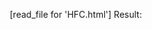 [read_file for 'HFC.html'] Result:

<!DOCTYPE html>
<html lang="id" class="scroll-smooth">
<head>
    <meta charset="UTF-8">
    <meta name="viewport" content="width=device-width, initial-scale=1.0">
    <title>HFC - Hepweti Futsal Competition 2025</title>
    <script src="https://cdn.tailwindcss.com"></script>
    <link href="https://fonts.googleapis.com/css2?family=Bebas+Neue&family=Montserrat:wght@300;400;500;600;700&display=swap" rel="stylesheet">
    <style>
        body {
            box-sizing: border-box;
        }
        
        .font-bebas { font-family: 'Bebas Neue', cursive; }
        .font-montserrat { font-family: 'Montserrat', sans-serif; }
        
        .bg-electric-blue { background-color: #0066ff; }
        .text-electric-blue { color: #0066ff; }
        .border-electric-blue { border-color: #0066ff; }
        
        .stadium-lights {
            background: radial-gradient(circle at 30% 20%, rgba(0, 102, 255, 0.3) 0%, transparent 50%),
                        radial-gradient(circle at 70% 20%, rgba(255, 255, 255, 0.2) 0%, transparent 50%),
                        radial-gradient(circle at 50% 80%, rgba(0, 102, 255, 0.2) 0%, transparent 50%);
        }
        
        .futsal-field {
            background: 
                radial-gradient(circle at 20% 30%, rgba(0, 102, 255, 0.4) 0%, transparent 40%),
                radial-gradient(circle at 80% 20%, rgba(255, 255, 255, 0.3) 0%, transparent 30%),
                radial-gradient(circle at 60% 70%, rgba(0, 102, 255, 0.3) 0%, transparent 35%),
                radial-gradient(circle at 30% 80%, rgba(255, 255, 255, 0.2) 0%, transparent 25%),
                linear-gradient(135deg, #0a0a0a 0%, #1a1a2e 25%, #16213e 50%, #0f3460 75%, #0066ff 100%);
            position: relative;
            overflow: hidden;
        }
        
        .futsal-field::before {
            content: '';
            position: absolute;
            top: 0;
            left: 0;
            right: 0;
            bottom: 0;
            background-image: 
                radial-gradient(circle at 25% 25%, rgba(255,255,255,0.1) 2px, transparent 2px),
                radial-gradient(circle at 75% 75%, rgba(0,102,255,0.2) 1px, transparent 1px),
                linear-gradient(45deg, transparent 48%, rgba(255,255,255,0.05) 49%, rgba(255,255,255,0.05) 51%, transparent 52%),
                linear-gradient(-45deg, transparent 48%, rgba(0,102,255,0.1) 49%, rgba(0,102,255,0.1) 51%, transparent 52%);
            background-size: 80px 80px, 60px 60px, 100px 100px, 100px 100px;
            animation: backgroundMove 20s linear infinite;
        }
        
        .futsal-field::after {
            content: '';
            position: absolute;
            top: 0;
            left: 0;
            right: 0;
            bottom: 0;
            background: 
                radial-gradient(ellipse at top, rgba(0, 102, 255, 0.1) 0%, transparent 70%),
                radial-gradient(ellipse at bottom, rgba(0, 0, 0, 0.3) 0%, transparent 70%);
        }
        
        @keyframes backgroundMove {
            0% { transform: translate(0, 0) rotate(0deg); }
            25% { transform: translate(-10px, -10px) rotate(90deg); }
            50% { transform: translate(10px, -5px) rotate(180deg); }
            75% { transform: translate(-5px, 10px) rotate(270deg); }
            100% { transform: translate(0, 0) rotate(360deg); }
        }
        
        .ball-bounce {
            animation: bounce 2s infinite;
        }
        
        @keyframes bounce {
            0%, 20%, 50%, 80%, 100% { transform: translateY(0); }
            40% { transform: translateY(-20px); }
            60% { transform: translateY(-10px); }
        }
        
        .glow-effect {
            box-shadow: 0 0 20px rgba(0, 102, 255, 0.5);
        }
        
        .slide-in {
            animation: slideIn 0.8s ease-out;
        }
        
        @keyframes slideIn {
            from { opacity: 0; transform: translateY(30px); }
            to { opacity: 1; transform: translateY(0); }
        }
        
        .countdown-box {
            background: linear-gradient(135deg, #0066ff, #004db3);
            border-radius: 10px;
            padding: 1rem;
            text-align: center;
            color: white;
            min-width: 80px;
        }
        
        .nav-active {
            background-color: #0066ff;
            color: white;
        }
        
        .hidden-section {
            display: none;
        }
        
        .active-section {
            display: block;
        }
    </style>
</head>
<body class="font-montserrat bg-black text-white min-h-full">
    <!-- Navigation -->
    <nav class="fixed top-0 w-full bg-black/90 backdrop-blur-sm z-50 border-b border-electric-blue">
        <div class="container mx-auto px-4 py-3">
            <div class="flex items-center justify-between">
                <div class="flex items-center space-x-3">
                    <div class="w-10 h-10 bg-electric-blue rounded-full flex items-center justify-center">
                        <img src="logohfc.png">
                    </div>
                    <span class="font-bebas text-2xl text-electric-blue">HFC 2026</span>
                </div>
                
                <div class="hidden md:flex space-x-6">
                    <button onclick="showSection('home')" class="nav-btn nav-active px-4 py-2 rounded-lg transition-all duration-300 hover:bg-electric-blue">Beranda</button>
                    <button onclick="showSection('about')" class="nav-btn px-4 py-2 rounded-lg transition-all duration-300 hover:bg-electric-blue">Tentang</button>
                    <button onclick="showSection('schedule')" class="nav-btn px-4 py-2 rounded-lg transition-all duration-300 hover:bg-electric-blue">Jadwal</button>
                    <button onclick="showSection('registration')" class="nav-btn px-4 py-2 rounded-lg transition-all duration-300 hover:bg-electric-blue">Pendaftaran</button>
                    <button onclick="showSection('gallery')" class="nav-btn px-4 py-2 rounded-lg transition-all duration-300 hover:bg-electric-blue">Galeri</button>
                    <button onclick="showSection('contact')" class="nav-btn px-4 py-2 rounded-lg transition-all duration-300 hover:bg-electric-blue">Kontak</button>
                </div>
                
                <button id="mobile-menu-btn" class="md:hidden text-white">
                    <svg class="w-6 h-6" fill="none" stroke="currentColor" viewBox="0 0 24 24">
                        <path stroke-linecap="round" stroke-linejoin="round" stroke-width="2" d="M4 6h16M4 12h16M4 18h16"></path>
                    </svg>
                </button>
            </div>
            
            <!-- Mobile Menu -->
            <div id="mobile-menu" class="hidden md:hidden mt-4 space-y-2">
                <button onclick="showSection('home')" class="nav-btn-mobile block w-full text-left px-4 py-2 rounded-lg transition-all duration-300 hover:bg-electric-blue">Beranda</button>
                <button onclick="showSection('about')" class="nav-btn-mobile block w-full text-left px-4 py-2 rounded-lg transition-all duration-300 hover:bg-electric-blue">Tentang</button>
                <button onclick="showSection('schedule')" class="nav-btn-mobile block w-full text-left px-4 py-2 rounded-lg transition-all duration-300 hover:bg-electric-blue">Jadwal</button>
                <button onclick="showSection('registration')" class="nav-btn-mobile block w-full text-left px-4 py-2 rounded-lg transition-all duration-300 hover:bg-electric-blue">Pendaftaran</button>
                <button onclick="showSection('gallery')" class="nav-btn-mobile block w-full text-left px-4 py-2 rounded-lg transition-all duration-300 hover:bg-electric-blue">Galeri</button>
                <button onclick="showSection('contact')" class="nav-btn-mobile block w-full text-left px-4 py-2 rounded-lg transition-all duration-300 hover:bg-electric-blue">Kontak</button>
            </div>
        </div>
    </nav>

    <!-- Home Section -->
    <section id="home" class="active-section min-h-screen futsal-field stadium-lights relative overflow-hidden pt-20">
        <div class="absolute inset-0 bg-black/50"></div>
        <div class="relative z-10 container mx-auto px-4 py-20">
            <div class="text-center slide-in">
                <div class="mb-8">
                    <div class="inline-block ball-bounce text-6xl mb-4">⚽</div>
                </div>
                <h1 class="font-bebas text-6xl md:text-8xl text-white mb-4 glow-effect">
                    HFC 2026
                </h1>
                <h2 class="font-bebas text-3xl md:text-5xl text-electric-blue mb-6">
                    HEPWETI FUTSAL COMPETITION
                </h2>
                <p class="text-xl md:text-3xl text-white mb-8 max-w-4xl mx-auto font-bold">
                    ⚡ "BERSIAPLAH UNTUK PERTEMPURAN EPIK!" ⚡
                </p>
                <p class="text-lg md:text-xl text-yellow-300 mb-6 max-w-4xl mx-auto font-semibold">
                    🔥 ARENA TERBESAR • KOMPETISI TERGANAS • HADIAH TERBESAR 🔥
                </p>
                <p class="text-lg text-gray-300 mb-8 max-w-5xl mx-auto leading-relaxed">
                    Rasakan sensasi pertandingan futsal paling mendebarkan se-Kabupaten Ciamis! 32 tim terbaik akan bertarung habis-habisan untuk merebut gelar juara. Hanya yang terkuat yang akan bertahan hingga akhir!
                </p>
                <div class="bg-gradient-to-r from-red-600 to-orange-500 rounded-lg p-4 mb-8 max-w-3xl mx-auto border-2 border-yellow-400">
                    <p class="text-white font-bold text-lg">
                        🏆 TOTAL HADIAH: Rp 14.200.000 + TROFI + SERTIFIKAT 🏆
                    </p>
                </div>
                
                <!-- Countdown Timer -->
                <div class="mb-12">
                    <h3 class="text-2xl font-bold mb-6">Countdown Menuju Pembukaan</h3>
                    <div class="flex justify-center space-x-4" id="countdown">
                        <div class="countdown-box">
                            <div class="text-3xl font-bold" id="days">00</div>
                            <div class="text-sm">Hari</div>
                        </div>
                        <div class="countdown-box">
                            <div class="text-3xl font-bold" id="hours">00</div>
                            <div class="text-sm">Jam</div>
                        </div>
                        <div class="countdown-box">
                            <div class="text-3xl font-bold" id="minutes">00</div>
                            <div class="text-sm">Menit</div>
                        </div>
                        <div class="countdown-box">
                            <div class="text-3xl font-bold" id="seconds">00</div>
                            <div class="text-sm">Detik</div>
                        </div>
                    </div>
                </div>
                
                <div class="flex flex-col md:flex-row gap-6 justify-center">
                    <button onclick="showSection('registration')" class="bg-electric-blue hover:bg-blue-700 text-white font-bold py-4 px-8 rounded-lg text-xl transition-all duration-300 transform hover:scale-105 glow-effect">
                        🏆 Daftar Sekarang
                    </button>
                    <button onclick="showSection('schedule')" class="border-2 border-electric-blue text-electric-blue hover:bg-electric-blue hover:text-white font-bold py-4 px-8 rounded-lg text-xl transition-all duration-300 transform hover:scale-105">
                        📅 Lihat Jadwal Pertandingan
                    </button>
                </div>
            </div>
        </div>
    </section>

    <!-- About Section -->
    <section id="about" class="hidden-section min-h-screen bg-gradient-to-br from-gray-900 to-black py-20">
        <div class="container mx-auto px-4 pt-20">
            <div class="slide-in">
                <h2 class="font-bebas text-5xl md:text-6xl text-center text-electric-blue mb-12">
                    TENTANG HFC
                </h2>
                
                <div class="grid md:grid-cols-2 gap-12 items-center">
                    <div>
                        <div class="text-6xl mb-6 text-center">🏟️</div>
                        <p class="text-lg text-gray-300 mb-6 leading-relaxed">
                            Hepweti Futsal Competition (HFC) adalah ajang kompetisi futsal tahunan yang diadakan oleh SMK Hepweti Ciamis untuk mengembangkan bakat olahraga futsal pelajar tingkat SMP/MTS.
                        </p>
                        <p class="text-lg text-gray-300 mb-8 leading-relaxed">
                            Acara ini bertujuan untuk menjalin sportivitas, mempererat persaudaraan, dan menumbuhkan semangat kompetisi sehat di kalangan pelajar.
                        </p>
                    </div>
                    
                    <div class="bg-gray-800 rounded-lg p-8 border border-electric-blue">
                        <h3 class="font-bebas text-3xl text-electric-blue mb-6">DETAIL TURNAMEN</h3>
                        <div class="space-y-4">
                            <div class="flex items-center">
                                <span class="text-2xl mr-3">📅</span>
                                <div>
                                    <strong>Tahun:</strong> 2026
                                </div>
                            </div>
                            <div class="flex items-center">
                                <span class="text-2xl mr-3">🎯</span>
                                <div>
                                    <strong>Tema:</strong> "Spirit, Skill, and Solidarity"
                                </div>
                            </div>
                            <div class="flex items-center">
                                <span class="text-2xl mr-3">📍</span>
                                <div>
                                    <strong>Lokasi:</strong> Gelanggang Galuh Taruna (GGT) Ciamis
                                </div>
                            </div>
                            <div class="flex items-center">
                                <span class="text-2xl mr-3">⏰</span>
                                <div>
                                    <strong>Tanggal:</strong> 26 Januari – 1 Februari 2026
                                </div>
                            </div>
                        </div>
                    </div>
                </div>
            </div>
        </div>
    </section>

    <!-- Schedule Section -->
    <section id="schedule" class="hidden-section min-h-screen bg-gradient-to-br from-black to-gray-900 py-20">
        <div class="container mx-auto px-4 pt-20">
            <div class="slide-in">
                <h2 class="font-bebas text-5xl md:text-6xl text-center text-electric-blue mb-12">
                    JADWAL & FORMAT TURNAMEN
                </h2>
                
                <div class="grid md:grid-cols-2 gap-12">
                    <!-- Schedule -->
                    <div class="bg-gray-800 rounded-lg p-8 border border-electric-blue">
                        <h3 class="font-bebas text-3xl text-electric-blue mb-6 flex items-center">
                            📅 JADWAL PERTANDINGAN
                        </h3>
                        <div class="space-y-6">
                            <div class="bg-gray-700 rounded-lg p-4">
                                <h4 class="font-bold text-xl text-white mb-2">Babak Penyisihan</h4>
                                <p class="text-electric-blue font-semibold">26–29 Januari 2026</p>
                            </div>
                            <div class="bg-gray-700 rounded-lg p-4">
                                <h4 class="font-bold text-xl text-white mb-2">Semifinal</h4>
                                <p class="text-electric-blue font-semibold">30–31 Januari 2026</p>
                            </div>
                            <div class="bg-gradient-to-r from-electric-blue to-blue-700 rounded-lg p-4">
                                <h4 class="font-bold text-xl text-white mb-2">Final & Penutupan</h4>
                                <p class="text-white font-semibold">1 Februari 2026</p>
                            </div>
                        </div>
                    </div>
                    
                    <!-- Format -->
                    <div class="bg-gray-800 rounded-lg p-8 border border-electric-blue">
                        <h3 class="font-bebas text-3xl text-electric-blue mb-6 flex items-center">
                            ⚽ FORMAT PERTANDINGAN
                        </h3>
                        <div class="space-y-4">
                            <div class="flex items-center">
                                <span class="text-2xl mr-3">🏆</span>
                                <div>
                                    <strong>Sistem:</strong> Setengah Kompetisi
                                </div>
                            </div>
                            <div class="flex items-center">
                                <span class="text-2xl mr-3">⏱️</span>
                                <div>
                                    <strong>Durasi:</strong> 2 x 10 menit
                                </div>
                            </div>
                            <div class="flex items-center">
                                <span class="text-2xl mr-3">👥</span>
                                <div>
                                    <strong>Pemain:</strong> 5 inti + 3 cadangan
                                </div>
                            </div>
                            <div class="flex items-center">
                                <span class="text-2xl mr-3">📋</span>
                                <div>
                                    <strong>Peraturan:</strong> Standar FFI
                                </div>
                            </div>
                        </div>
                        
                        <div class="mt-8 text-center">
                            <div class="text-6xl mb-4">🥇</div>
                            <p class="text-lg text-gray-300">Siap bertanding dengan sportivitas tinggi!</p>
                        </div>
                    </div>
                </div>
            </div>
        </div>
    </section>

    <!-- Registration Section -->
    <section id="registration" class="hidden-section min-h-screen bg-gradient-to-br from-gray-900 to-black py-20">
        <div class="container mx-auto px-4 pt-20">
            <div class="slide-in">
                <h2 class="font-bebas text-5xl md:text-6xl text-center text-electric-blue mb-12">
                    DAFTARKAN TIM FUTSALMU SEKARANG!
                </h2>
                
                <div class="grid md:grid-cols-3 gap-8 mb-12">
                    <!-- Biaya -->
                    <div class="bg-gradient-to-br from-electric-blue to-blue-700 rounded-lg p-8 text-center">
                        <div class="text-4xl mb-4">💰</div>
                        <h3 class="font-bebas text-2xl mb-4">BIAYA PENDAFTARAN</h3>
                        <div class="text-3xl font-bold">Rp300.000</div>
                        <div class="text-lg">/tim</div>
                    </div>
                    
                    <!-- Fasilitas -->
                    <div class="bg-gray-800 rounded-lg p-8 border border-electric-blue">
                        <div class="text-4xl mb-4 text-center">🎁</div>
                        <h3 class="font-bebas text-2xl text-electric-blue mb-4 text-center">FASILITAS</h3>
                        <ul class="space-y-2">
                            <li class="flex items-center">
                                <span class="text-green-400 mr-2">✓</span>
                                E-sertifikat peserta
                            </li>
                            <li class="flex items-center">
                                <span class="text-green-400 mr-2">✓</span>
                                Air mineral & konsumsi untuk bapak ibu guru SMP
                            </li>
                            <li class="flex items-center">
                                <span class="text-green-400 mr-2">✓</span>
                                Medali & trofi juara 1, 2, 3
                            </li>
                            <li class="flex items-center">
                                <span class="text-green-400 mr-2">✓</span>
                                Best Player Award
                            </li>
                        </ul>
                    </div>
                    
                    <!-- Syarat -->
                    <div class="bg-gray-800 rounded-lg p-8 border border-electric-blue">
                        <div class="text-4xl mb-4 text-center">📋</div>
                        <h3 class="font-bebas text-2xl text-electric-blue mb-4 text-center">SYARAT & KETENTUAN</h3>
                        <ul class="space-y-2">
                            <li class="flex items-start">
                                <span class="text-electric-blue mr-2">•</span>
                                Peserta pelajar aktif SMP/MTS
                            </li>
                            <li class="flex items-start">
                                <span class="text-electric-blue mr-2">•</span>
                                Maksimal 2 tim per sekolah
                            </li>
                            <li class="flex items-start">
                                <span class="text-electric-blue mr-2">•</span>
                                Bawa kartu pelajar saat registrasi
                            </li>
                        </ul>
                    </div>
                </div>
                
                <div class="text-center">
                    <h3 class="font-bebas text-3xl text-white mb-8">DAFTAR SEKARANG!</h3>
                    <div class="flex justify-center">
                        <button onclick="contactWhatsApp()" class="bg-green-500 hover:bg-green-600 text-white font-bold py-4 px-8 rounded-lg text-xl transition-all duration-300 transform hover:scale-105 flex items-center justify-center">
                            📱 WhatsApp Panitia
                        </button>
                    </div>
                </div>
            </div>
        </div>
    </section>

    <!-- Gallery Section -->
    <section id="gallery" class="hidden-section min-h-screen bg-gradient-to-br from-black to-gray-900 py-20">
        <div class="container mx-auto px-4 pt-20">
            <div class="slide-in">
                <h2 class="font-bebas text-5xl md:text-6xl text-center text-electric-blue mb-12">
                    GALERI HFC
                </h2>
                
                <div class="grid md:grid-cols-2 lg:grid-cols-3 gap-6">
                    <!-- Gallery Items -->
                    <div class="bg-gray-800 rounded-lg overflow-hidden border border-electric-blue hover:border-white transition-all duration-300 transform hover:scale-105">
                        <div class="h-48 bg-gradient-to-br from-electric-blue to-blue-700 flex items-center justify-center">
                            <div class="text-center text-white">
                                <div class="text-4xl mb-2">⚽</div>
                                <p class="font-semibold">Aksi Pemain di Lapangan</p>
                            </div>
                        </div>
                        <div class="p-4">
                            <p class="text-gray-300">Momen seru pertandingan HFC 2024</p>
                        </div>
                    </div>
                    
                    <div class="bg-gray-800 rounded-lg overflow-hidden border border-electric-blue hover:border-white transition-all duration-300 transform hover:scale-105">
                        <div class="h-48 bg-gradient-to-br from-yellow-500 to-yellow-600 flex items-center justify-center">
                            <div class="text-center text-white">
                                <div class="text-4xl mb-2">🏆</div>
                                <p class="font-semibold">Penyerahan Trofi</p>
                            </div>
                        </div>
                        <div class="p-4">
                            <p class="text-gray-300">Momen kebanggaan para juara</p>
                        </div>
                    </div>
                    
                    <div class="bg-gray-800 rounded-lg overflow-hidden border border-electric-blue hover:border-white transition-all duration-300 transform hover:scale-105">
                        <div class="h-48 bg-gradient-to-br from-green-500 to-green-600 flex items-center justify-center">
                            <div class="text-center text-white">
                                <div class="text-4xl mb-2">👥</div>
                                <p class="font-semibold">Antusiasme Penonton</p>
                            </div>
                        </div>
                        <div class="p-4">
                            <p class="text-gray-300">Dukungan luar biasa dari supporter</p>
                        </div>
                    </div>
                    
                    <div class="bg-gray-800 rounded-lg overflow-hidden border border-electric-blue hover:border-white transition-all duration-300 transform hover:scale-105">
                        <div class="h-48 bg-gradient-to-br from-purple-500 to-purple-600 flex items-center justify-center">
                            <div class="text-center text-white">
                                <div class="text-4xl mb-2">🤝</div>
                                <p class="font-semibold">Kebersamaan Antar Tim</p>
                            </div>
                        </div>
                        <div class="p-4">
                            <p class="text-gray-300">Sportivitas dan persahabatan</p>
                        </div>
                    </div>
                    
                    <div class="bg-gray-800 rounded-lg overflow-hidden border border-electric-blue hover:border-white transition-all duration-300 transform hover:scale-105">
                        <div class="h-48 bg-gradient-to-br from-red-500 to-red-600 flex items-center justify-center">
                            <div class="text-center text-white">
                                <div class="text-4xl mb-2">📸</div>
                                <p class="font-semibold">Dokumentasi Acara</p>
                            </div>
                        </div>
                        <div class="p-4">
                            <p class="text-gray-300">Kenangan indah turnamen</p>
                        </div>
                    </div>
                    
                    <div class="bg-gray-800 rounded-lg overflow-hidden border border-electric-blue hover:border-white transition-all duration-300 transform hover:scale-105">
                        <div class="h-48 bg-gradient-to-br from-indigo-500 to-indigo-600 flex items-center justify-center">
                            <div class="text-center text-white">
                                <div class="text-4xl mb-2">🎉</div>
                                <p class="font-semibold">Penutupan Meriah</p>
                            </div>
                        </div>
                        <div class="p-4">
                            <p class="text-gray-300">Penutupan yang tak terlupakan</p>
                        </div>
                    </div>
                </div>
                
                <div class="text-center mt-12">
                    <p class="text-xl text-gray-300 mb-6">Ikuti media sosial kami untuk update terbaru!</p>
                    <button onclick="openInstagram()" class="bg-gradient-to-r from-pink-500 to-purple-600 hover:from-pink-600 hover:to-purple-700 text-white font-bold py-3 px-6 rounded-lg transition-all duration-300 transform hover:scale-105">
                        📱 @hepwetifutsalcompetition
                    </button>
                </div>
            </div>
        </div>
    </section>

    <!-- Contact Section -->
    <section id="contact" class="hidden-section min-h-screen bg-gradient-to-br from-gray-900 to-black py-20">
        <div class="container mx-auto px-4 pt-20">
            <div class="slide-in">
                <h2 class="font-bebas text-5xl md:text-6xl text-center text-electric-blue mb-12">
                    HUBUNGI KAMI
                </h2>
                
                <div class="grid md:grid-cols-2 gap-12">
                    <!-- Contact Info -->
                    <div class="bg-gray-800 rounded-lg p-8 border border-electric-blue">
                        <h3 class="font-bebas text-3xl text-electric-blue mb-6">KONTAK PANITIA</h3>
                        <div class="space-y-6">
                            <div class="flex items-center">
                                <div class="w-12 h-12 bg-electric-blue rounded-full flex items-center justify-center mr-4">
                                    <span class="text-white text-xl">👥</span>
                                </div>
                                <div>
                                    <p class="font-semibold">Panitia HFC SMK Hepweti Ciamis</p>
                                </div>
                            </div>
                            
                            <div class="flex items-center">
                                <div class="w-12 h-12 bg-green-500 rounded-full flex items-center justify-center mr-4">
                                    <span class="text-white text-xl">📱</span>
                                </div>
                                <div>
                                    <p class="font-semibold">WhatsApp</p>
                                    <p class="text-electric-blue">0812-2163-6632</p>
                                </div>
                            </div>
                            
                            <div class="flex items-center">
                                <div class="w-12 h-12 bg-gradient-to-r from-pink-500 to-purple-600 rounded-full flex items-center justify-center mr-4">
                                    <span class="text-white text-xl">📷</span>
                                </div>
                                <div>
                                    <p class="font-semibold">Instagram</p>
                                    <p class="text-electric-blue">@hepwetifutsalcompetition</p>
                                </div>
                            </div>
                            
                            <div class="flex items-center">
                                <div class="w-12 h-12 bg-red-500 rounded-full flex items-center justify-center mr-4">
                                    <span class="text-white text-xl">📧</span>
                                </div>
                                <div>
                                    <p class="font-semibold">Email</p>
                                    <p class="text-electric-blue">hepwetifutsalcup@gmail.com</p>
                                </div>
                            </div>
                        </div>
                        
                        <div class="mt-8 flex flex-col space-y-4">
                            <button onclick="contactWhatsApp()" class="bg-green-500 hover:bg-green-600 text-white font-bold py-3 px-6 rounded-lg transition-all duration-300 transform hover:scale-105">
                                💬 Chat WhatsApp
                            </button>
                            <button onclick="openInstagram()" class="bg-gradient-to-r from-pink-500 to-purple-600 hover:from-pink-600 hover:to-purple-700 text-white font-bold py-3 px-6 rounded-lg transition-all duration-300 transform hover:scale-105">
                                📱 Follow Instagram
                            </button>
                        </div>
                    </div>
                    
                    <!-- Sponsors -->
                    <div class="bg-gray-800 rounded-lg p-8 border border-electric-blue">
                        <h3 class="font-bebas text-3xl text-electric-blue mb-6">SPONSOR & PARTNER</h3>
                        <div class="grid grid-cols-2 gap-6">
                            <div class="bg-gray-700 rounded-lg p-6 text-center border border-gray-600 hover:border-electric-blue transition-all duration-300">
                                <div class="text-3xl mb-2">🏪</div>
                                <p class="font-semibold">Toko Olahraga</p>
                                <p class="text-sm text-gray-400">Sport Center</p>
                            </div>
                            
                            <div class="bg-gray-700 rounded-lg p-6 text-center border border-gray-600 hover:border-electric-blue transition-all duration-300">
                                <div class="text-3xl mb-2">🖨️</div>
                                <p class="font-semibold">Percetakan</p>
                                <p class="text-sm text-gray-400">Digital Print</p>
                            </div>
                            
                            <div class="bg-gray-700 rounded-lg p-6 text-center border border-gray-600 hover:border-electric-blue transition-all duration-300">
                                <div class="text-3xl mb-2">🍔</div>
                                <p class="font-semibold">Makanan</p>
                                <p class="text-sm text-gray-400">Warung Lokal</p>
                            </div>
                            
                            <div class="bg-gray-700 rounded-lg p-6 text-center border border-gray-600 hover:border-electric-blue transition-all duration-300">
                                <div class="text-3xl mb-2">🥤</div>
                                <p class="font-semibold">Minuman</p>
                                <p class="text-sm text-gray-400">Fresh Drink</p>
                            </div>
                        </div>
                        
                        <div class="mt-8 text-center">
                            <p class="text-gray-400 mb-4">Tertarik menjadi sponsor?</p>
                            <button onclick="contactWhatsApp()" class="bg-electric-blue hover:bg-blue-700 text-white font-bold py-2 px-6 rounded-lg transition-all duration-300">
                                Hubungi Kami
                            </button>
                        </div>
                    </div>
                </div>
            </div>
        </div>
    </section>

    <!-- Footer -->
    <footer class="bg-black border-t border-electric-blue py-8">
        <div class="container mx-auto px-4 text-center">
            <div class="flex items-center justify-center space-x-3 mb-4">
                <div class="w-8 h-8 bg-electric-blue rounded-full flex items-center justify-center">
                    <img src="logohfc.png">
                </div>
                <span class="font-bebas text-xl text-electric-blue">HFC 2026</span>
            </div>
            <p class="text-gray-400 mb-2">© 2026 Hepweti Futsal Competition. All rights reserved.</p>
            <p class="text-gray-500 text-sm">Diselenggarakan oleh SMK Hepweti Ciamis</p>
        </div>
    </footer>

    <script>
        // Navigation functionality
        function showSection(sectionId) {
            // Hide all sections
            const sections = document.querySelectorAll('section');
            sections.forEach(section => {
                section.classList.remove('active-section');
                section.classList.add('hidden-section');
            });
            
            // Show selected section
            const targetSection = document.getElementById(sectionId);
            targetSection.classList.remove('hidden-section');
            targetSection.classList.add('active-section');
            
            // Update navigation buttons
            const navButtons = document.querySelectorAll('.nav-btn');
            const mobileNavButtons = document.querySelectorAll('.nav-btn-mobile');
            
            navButtons.forEach(btn => btn.classList.remove('nav-active'));
            mobileNavButtons.forEach(btn => btn.classList.remove('nav-active'));
            
            // Add active class to current button
            event.target.classList.add('nav-active');
            
            // Close mobile menu
            document.getElementById('mobile-menu').classList.add('hidden');
            
            // Add slide-in animation
            targetSection.querySelector('.slide-in').style.animation = 'none';
            setTimeout(() => {
                targetSection.querySelector('.slide-in').style.animation = 'slideIn 0.8s ease-out';
            }, 10);
        }
        
        // Mobile menu toggle
        document.getElementById('mobile-menu-btn').addEventListener('click', function() {
            const mobileMenu = document.getElementById('mobile-menu');
            mobileMenu.classList.toggle('hidden');
        });
        
        // Countdown timer
        function updateCountdown() {
            const targetDate = new Date('January 26, 2026 00:00:00').getTime();
            const now = new Date().getTime();
            const difference = targetDate - now;
            
            if (difference > 0) {
                const days = Math.floor(difference / (1000 * 60 * 60 * 24));
                const hours = Math.floor((difference % (1000 * 60 * 60 * 24)) / (1000 * 60 * 60));
                const minutes = Math.floor((difference % (1000 * 60 * 60)) / (1000 * 60));
                const seconds = Math.floor((difference % (1000 * 60)) / 1000);
                
                document.getElementById('days').textContent = days.toString().padStart(2, '0');
                document.getElementById('hours').textContent = hours.toString().padStart(2, '0');
                document.getElementById('minutes').textContent = minutes.toString().padStart(2, '0');
                document.getElementById('seconds').textContent = seconds.toString().padStart(2, '0');
            } else {
                document.getElementById('countdown').innerHTML = '<div class="text-2xl font-bold text-electric-blue">Turnamen Telah Dimulai!</div>';
            }
        }
        
        // Update countdown every second
        setInterval(updateCountdown, 1000);
        updateCountdown();
        
        // Contact functions
        function contactWhatsApp() {
            window.open('https://wa.me/6281221636632?text=Halo,%20saya%20ingin%20bertanya%20tentang%20HFC%202026', '_blank', 'noopener,noreferrer');
        }
        
        function openInstagram() {
            window.open('https://instagram.com/hepwetifutsalcompetition', '_blank', 'noopener,noreferrer');
        }
        
        function openRegistrationForm() {
            // In a real implementation, this would open a Google Form or registration page
            alert('Formulir pendaftaran akan segera dibuka! Silakan hubungi panitia melalui WhatsApp untuk informasi lebih lanjut.');
        }
        
        // Add smooth scrolling and animations on load
        document.addEventListener('DOMContentLoaded', function() {
            // Initial animation for home section
            const homeSection = document.getElementById('home');
            const slideInElement = homeSection.querySelector('.slide-in');
            slideInElement.style.animation = 'slideIn 0.8s ease-out';
        });
    </script>
<script>(function(){function c(){var b=a.contentDocument||a.contentWindow.document;if(b){var d=b.createElement('script');d.innerHTML="window.__CF$cv$params={r:'98cc288e5292fdc5',t:'MTc2MDE2MjY0OS4wMDAwMDA='};var a=document.createElement('script');a.nonce='';a.src='/cdn-cgi/challenge-platform/scripts/jsd/main.js';document.getElementsByTagName('head')[0].appendChild(a);";b.getElementsByTagName('head')[0].appendChild(d)}}if(document.body){var a=document.createElement('iframe');a.height=1;a.width=1;a.style.position='absolute';a.style.top=0;a.style.left=0;a.style.border='none';a.style.visibility='hidden';document.body.appendChild(a);if('loading'!==document.readyState)c();else if(window.addEventListener)document.addEventListener('DOMContentLoaded',c);else{var e=document.onreadystatechange||function(){};document.onreadystatechange=function(b){e(b);'loading'!==document.readyState&&(document.onreadystatechange=e,c())}}}})();</script></body>
</html>


<environment_details>
# VSCode Visible Files
HFC.html

# VSCode Open Tabs
websmkhepewticms.html
HFC.html
</environment_details>
